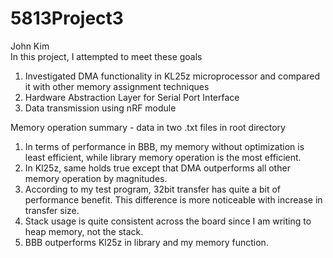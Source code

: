  # 5813Project3
John Kim <br />
In this project, I attempted to meet these goals
1. Investigated DMA functionality in KL25z microprocessor and compared it with other memory assignment techniques
2. Hardware Abstraction Layer for Serial Port Interface
3. Data transmission using nRF module

Memory operation summary - data in two .txt files in root directory
1. In terms of performance in BBB, my memory without optimization is least efficient, while library memory operation is the most efficient.
2. In Kl25z, same holds true except that DMA outperforms all other memory operation by magnitudes.
3. According to my test program, 32bit transfer has quite a bit of performance benefit. This difference is more noticeable with increase in transfer size.
4. Stack usage is quite consistent across the board since I am writing to heap memory, not the stack.
5. BBB outperforms Kl25z in library and my memory function. 
